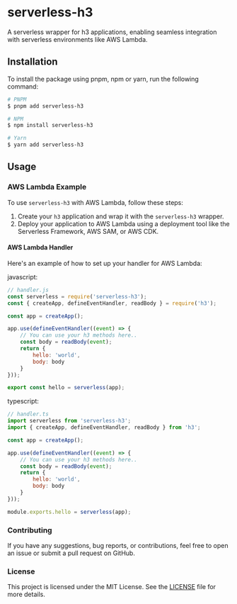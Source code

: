 # serverless-h3

A serverless wrapper for h3 applications, enabling seamless integration with serverless environments like AWS Lambda.

## Installation

To install the package using pnpm, npm or yarn, run the following command:

```bash
# PNPM
$ pnpm add serverless-h3

# NPM
$ npm install serverless-h3

# Yarn
$ yarn add serverless-h3
```

## Usage
### AWS Lambda Example

To use `serverless-h3` with AWS Lambda, follow these steps:

1. Create your `h3` application and wrap it with the `serverless-h3` wrapper.
2. Deploy your application to AWS Lambda using a deployment tool like the Serverless Framework, AWS SAM, or AWS CDK.

#### AWS Lambda Handler

Here's an example of how to set up your handler for AWS Lambda:

javascript:
```javascript
// handler.js
const serverless = require('serverless-h3');
const { createApp, defineEventHandler, readBody } = require('h3');

const app = createApp();

app.use(defineEventHandler((event) => {
    // You can use your h3 methods here..
    const body = readBody(event);
    return {
        hello: 'world',
        body: body
    }
}));

export const hello = serverless(app);
```

typescript:
```javascript
// handler.ts
import serverless from 'serverless-h3';
import { createApp, defineEventHandler, readBody } from 'h3';

const app = createApp();

app.use(defineEventHandler((event) => {
    // You can use your h3 methods here..
    const body = readBody(event);
    return {
        hello: 'world',
        body: body
    }
}));

module.exports.hello = serverless(app);
```

### Contributing

If you have any suggestions, bug reports, or contributions, feel free to open an issue or submit a pull request on GitHub.

### License

This project is licensed under the MIT License. See the [LICENSE](LICENSE) file for more details.
